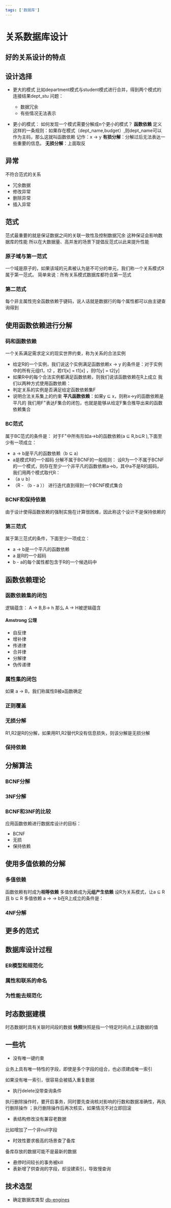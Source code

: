 ```yaml
---
tags: ['数据库']
---
```

# 关系数据库设计

## 好的关系设计的特点

## 设计选择

- 更大的模式 比如department模式与student模式进行合并，得到两个模式的连接结果dept_stu 问题：

  - 数据冗余
  - 有些情况无法表示

- 更小的模式： 如何发现一个模式需要分解成n个更小的模式？ **函数依赖** 定义这样的一条规则：如果存在模式（dept_name,budget）,则dept_name可以作为主码，那么这就叫函数依赖 记作：x → y **有损分解**：分解过后无法表达一些重要的信息。 **无损分解**：上面取反

## 异常

不符合范式的关系

- 冗余数据
- 修改异常
- 删除异常
- 插入异常

## 范式

范式最重要的就是保证数据之间的关联一致性及控制数据冗余 这种保证会影响数据库的性能 所以在大数据量、高并发的场景下提倡反范式以此来提升性能

### 原子域与第一范式

一个域是原子的，如果该域的元素被认为是不可分的单元，我们称一个关系模式R属于第一范式。 简单来说：所有关系模式数据库都符合第一范式

### 第二范式

每个非主属性完全函数依赖于键码，说人话就是数据行的每个属性都可以由主键查询得到

## 使用函数依赖进行分解

### 码和函数依赖

一个关系满足需求定义的现实世界约束，称为关系的合法实例

- 给定R的一个实例，我们说这个实例满足函数依赖x → y 的条件是：对于实例中的所有元组t1，t2 ，若t1[x] = t1[x] ，则t1[y] = t2[y]
- 如果R中的每个合法实例都满足函数依赖，则我们说该函数依赖在R上成立 我们以两种方式使用函数依赖：
- 判定关系的实例是否满足给定函数依赖集F
- 说明合法关系集上的约束 **平凡函数依赖**：如果y ⊆ x，则称x→y的函数依赖是平凡的 我们用F<sup>+</sup>表达F集合的闭包，也就是能够从给定F集合推导出来的函数依赖集合

### BC范式

属于BC范式的条件是： 对于F<sup>+</sup>中所有形如a→b的函数依赖(a ⊆ R,b⊆R ),下面至少有一项成立：
- a → b是平凡的函数依赖（b ⊆ a）
- a是模式R的一个超码 分解不属于BCNF的一般规则： 设R为一个不属于BCNF的一个模式，则存在至少一个非平凡的函数依赖a→b，其中a不是R的超码，我们用两个模式取代R：
- （a ∪ b）
- （R - （b - a ）） 进行迭代直到得到一个BCNF模式集合

### BCNF和保持依赖

由于设计使得函数依赖的强制实施在计算很困难，因此称这个设计不是保持依赖的

### 第三范式

属于第三范式的条件，下面至少一项成立：

- a → b是一个平凡的函数依赖
- a 是R的一个超码
- b - a的每个属性都包含于R的一个候选码中

## 函数依赖理论

### 函数依赖集的闭包

逻辑蕴含： A -> B,B-> h 那么 A -> H被逻辑蕴含

#### Amstrong 公理

- 自反律
- 增补律
- 传递律
- 合并律
- 分解律
- 伪传递律

### 属性集的闭包

如果 a → B，我们称属性B被a函数确定

### 正则覆盖

### 无损分解

R1,R2是R的分解，如果用R1,R2替代R没有信息损失，则该分解是无损分解

### 保持依赖

## 分解算法

### BCNF分解

### 3NF分解

### BCNF和3NF的比较

应用函数依赖进行数据库设计的目标：

- BCNF
- 无损
- 保持依赖

## 使用多值依赖的分解

### 多值依赖

函数依赖有时成为**相等依赖** 多值依赖成为**元组产生依赖** 设R为关系模式，让a ⊆ R 且 b ⊆ R 多值依赖 a -> -> b在R上成立的条件是：

### 4NF分解

## 更多的范式

## 数据库设计过程

### ER模型和规范化

### 属性和联系的命名

### 为性能去规范化

## 时态数据建模

时态数据时具有关联时间段的数据 **快照**快照是指一个特定时间点上该数据的值

## 一些坑

- 没有唯一键约束

业务上具有唯一特性的字段，即使是多个字段的组合，也必须建成唯一索引

如果没有唯一索引，很容易会被插入重复数据

- 执行delete没带查询条件

执行删除操作时，要开启事务，同时要先查询核对影响的行数和数据准确性，再执行删除操作 ；执行删除操作后再次核实，如果情况不对立即回滚

- 表结构修改没有兼容老数据

比如增加了一个非null字段

- 时效性要求极高的场景查了备库

备库存放的数据可能不是最新的数据

- 悬停时间较长的事务被kill
- 表新增了供查询的字段，却没建索引，导致慢查询

## 技术选型

- 确定数据库类型 [db-engines](https://db-engines.com/en/ranking)
